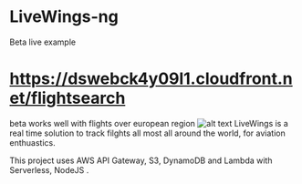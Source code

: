 # LiveWings-ng

Beta live example
#  https://dswebck4y09l1.cloudfront.net/flightsearch
beta works well with flights over european region
![alt text](http://i65.tinypic.com/33csw3p.jpg)
LiveWings is a real time solution to track filghts all most all around the world, for aviation enthuastics.

This project uses AWS API Gateway, S3, DynamoDB and Lambda with Serverless, NodeJS .


